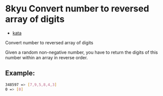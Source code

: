 # 8kyu Convert number to reversed array of digits

- [kata](https://www.codewars.com/kata/5583090cbe83f4fd8c000051)

Convert number to reversed array of digits

Given a random non-negative number, you have to return the digits of this number within an array in reverse order.

## Example:

```bash
348597 => [7,9,5,8,4,3]
0 => [0]
```
